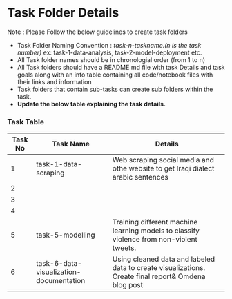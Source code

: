 # Task Folder Details

Note : Please Follow the below guidelines to create task folders
- Task Folder Naming Convention : _task-n-taskname.(n is the task number)_  ex: task-1-data-analysis, task-2-model-deployment etc.
- All Task folder names should be in chronologial order (from 1 to n)
- All Task folders should have a README.md file with task Details and task goals along with an info table containing all code/notebook files with their links and information
- Task folders that contain sub-tasks can create sub folders within the task.
- __Update the below table explaining the task details.__

### Task Table

| Task No| Task Name | Details |
|-|-|-|
|1|task-1-data-scraping|Web scraping social media and othe website to get Iraqi dialect arabic sentences|
|2|         |         |
|3|         |         |
|4|         |         |
|5|task-5-modelling|Training different machine learning models to classify violence from non-violent tweets.|
|6|task-6-data-visualization-documentation|Using cleaned data and labeled data to create visualizations. Create final report& Omdena blog post|
